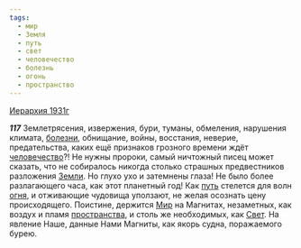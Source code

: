 ```yaml
---
tags:
  - мир
  - Земля
  - путь
  - свет
  - человечество
  - болезнь
  - огонь
  - пространство
---
```


[Иерархия 1931г](/agni/1931)

___117___
Землетрясения, извержения, бури, туманы, обмеления, нарушения климата, [болезни](/tag/#болезнь), обнищание, войны, восстания, неверие, предательства, каких ещё признаков грозного времени ждёт [человечество](/tag/#человечество)?! Не нужны пророки, самый ничтожный писец может сказать, что не собиралось никогда столько страшных предвестников разложения [Земли](/tag/#Земля). Но глухо ухо и затемнены глаза! Не было более разлагающего часа, как этот планетный год! Как [путь](/tag/#путь) стелется для волн [огня](/tag/#огонь), и отживающие чудовища уползают, не желая осознать цену происходящего. Поистине, держится [Мир](/tag/#мир) на Магнитах, незаметных, как воздух и пламя [пространства](/tag/#пространство), и столь же необходимых, как [Свет](/tag/#свет). На явление Наше, данные Нами Магниты, как якорь судна, поражаемого бурею.   

